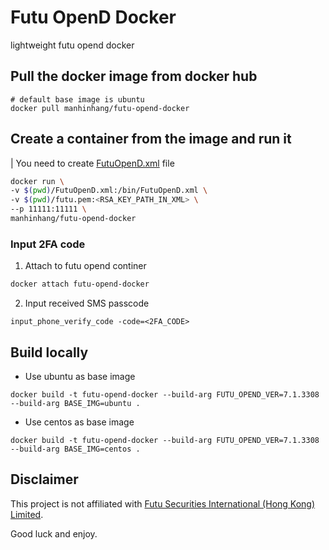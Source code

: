 # Futu OpenD Docker

lightweight futu opend docker

## Pull the docker image from docker hub

```
# default base image is ubuntu
docker pull manhinhang/futu-opend-docker
```

## Create a container from the image and run it

| You need to create [FutuOpenD.xml](https://openapi.futunn.com/futu-api-doc/opend/opend-cmd.html) file

```bash
docker run \
-v $(pwd)/FutuOpenD.xml:/bin/FutuOpenD.xml \
-v $(pwd)/futu.pem:<RSA_KEY_PATH_IN_XML> \
--p 11111:11111 \
manhinhang/futu-opend-docker
```

### Input 2FA code

1. Attach to futu opend continer

```bash
docker attach futu-opend-docker
```
2. Input received SMS passcode

```
input_phone_verify_code -code=<2FA_CODE>
```

## Build locally

- Use ubuntu as base image

```
docker build -t futu-opend-docker --build-arg FUTU_OPEND_VER=7.1.3308 --build-arg BASE_IMG=ubuntu .
```

- Use centos as base image

```
docker build -t futu-opend-docker --build-arg FUTU_OPEND_VER=7.1.3308 --build-arg BASE_IMG=centos .
```

## Disclaimer

This project is not affiliated with [Futu Securities International  (Hong Kong) Limited](https://www.futuhk.com/).

Good luck and enjoy.